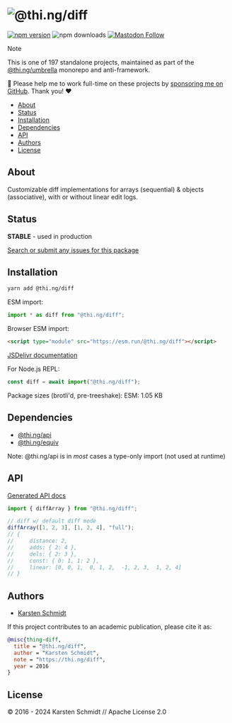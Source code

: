 <!-- This file is generated - DO NOT EDIT! -->
<!-- Please see: https://github.com/thi-ng/umbrella/blob/develop/CONTRIBUTING.md#changes-to-readme-files -->
# ![@thi.ng/diff](https://media.thi.ng/umbrella/banners-20230807/thing-diff.svg?e5b447c9)

[![npm version](https://img.shields.io/npm/v/@thi.ng/diff.svg)](https://www.npmjs.com/package/@thi.ng/diff)
![npm downloads](https://img.shields.io/npm/dm/@thi.ng/diff.svg)
[![Mastodon Follow](https://img.shields.io/mastodon/follow/109331703950160316?domain=https%3A%2F%2Fmastodon.thi.ng&style=social)](https://mastodon.thi.ng/@toxi)

> [!NOTE]
> This is one of 197 standalone projects, maintained as part
> of the [@thi.ng/umbrella](https://github.com/thi-ng/umbrella/) monorepo
> and anti-framework.
>
> 🚀 Please help me to work full-time on these projects by [sponsoring me on
> GitHub](https://github.com/sponsors/postspectacular). Thank you! ❤️

- [About](#about)
- [Status](#status)
- [Installation](#installation)
- [Dependencies](#dependencies)
- [API](#api)
- [Authors](#authors)
- [License](#license)

## About

Customizable diff implementations for arrays (sequential) & objects (associative), with or without linear edit logs.

## Status

**STABLE** - used in production

[Search or submit any issues for this package](https://github.com/thi-ng/umbrella/issues?q=%5Bdiff%5D+in%3Atitle)

## Installation

```bash
yarn add @thi.ng/diff
```

ESM import:

```ts
import * as diff from "@thi.ng/diff";
```

Browser ESM import:

```html
<script type="module" src="https://esm.run/@thi.ng/diff"></script>
```

[JSDelivr documentation](https://www.jsdelivr.com/)

For Node.js REPL:

```js
const diff = await import("@thi.ng/diff");
```

Package sizes (brotli'd, pre-treeshake): ESM: 1.05 KB

## Dependencies

- [@thi.ng/api](https://github.com/thi-ng/umbrella/tree/develop/packages/api)
- [@thi.ng/equiv](https://github.com/thi-ng/umbrella/tree/develop/packages/equiv)

Note: @thi.ng/api is in _most_ cases a type-only import (not used at runtime)

## API

[Generated API docs](https://docs.thi.ng/umbrella/diff/)

```ts
import { diffArray } from "@thi.ng/diff";

// diff w/ default diff mode
diffArray([1, 2, 3], [1, 2, 4], "full");
// {
//     distance: 2,
//     adds: { 2: 4 },
//     dels: { 2: 3 },
//     const: { 0: 1, 1: 2 },
//     linear: [0, 0, 1,  0, 1, 2,  -1, 2, 3,  1, 2, 4]
// }
```

## Authors

- [Karsten Schmidt](https://thi.ng)

If this project contributes to an academic publication, please cite it as:

```bibtex
@misc{thing-diff,
  title = "@thi.ng/diff",
  author = "Karsten Schmidt",
  note = "https://thi.ng/diff",
  year = 2016
}
```

## License

&copy; 2016 - 2024 Karsten Schmidt // Apache License 2.0
